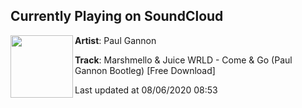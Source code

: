 ## Currently Playing on SoundCloud

[<img align="left" width="100" src="https://i1.sndcdn.com/artworks-cO5sdVf14PTbzCRC-nGAAgQ-t50x50.jpg">](https://soundcloud.com/paul-gannon-2nd-account/marshmello-juice-wrld-come-go-paul-gannon-bootleg-pitched-for-soundcloud)

**Artist**: Paul Gannon 

**Track**: Marshmello & Juice WRLD - Come & Go (Paul Gannon Bootleg) [Free Download]

Last updated at 08/06/2020 08:53
